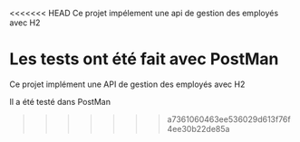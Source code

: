 <<<<<<< HEAD
Ce projet impélement une api de gestion des employés avec H2

Les tests ont été fait avec PostMan
=======
Ce projet implément une API de gestion des employés avec H2

Il a été testé dans PostMan
>>>>>>> a7361060463ee536029d613f76f4ee30b22de85a
